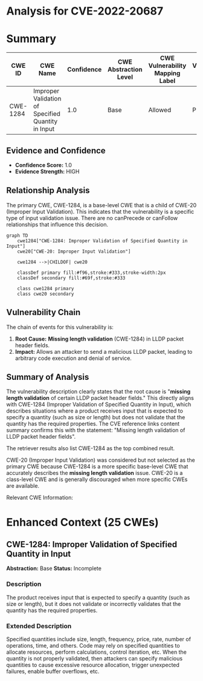 # Analysis for CVE-2022-20687

# Summary
| CWE ID | CWE Name | Confidence | CWE Abstraction Level | CWE Vulnerability Mapping Label | CWE-Vulnerability Mapping Notes |
|---|---|---|---|---|---|
| CWE-1284 | Improper Validation of Specified Quantity in Input | 1.0 | Base | Allowed | Primary CWE |

## Evidence and Confidence

*   **Confidence Score:** 1.0
*   **Evidence Strength:** HIGH

## Relationship Analysis
The primary CWE, CWE-1284, is a base-level CWE that is a child of CWE-20 (Improper Input Validation). This indicates that the vulnerability is a specific type of input validation issue. There are no canPrecede or canFollow relationships that influence this decision.

```mermaid
graph TD
    cwe1284["CWE-1284: Improper Validation of Specified Quantity in Input"]
    cwe20["CWE-20: Improper Input Validation"]
    
    cwe1284 -->|CHILDOF| cwe20
    
    classDef primary fill:#f96,stroke:#333,stroke-width:2px
    classDef secondary fill:#69f,stroke:#333
    
    class cwe1284 primary
    class cwe20 secondary
```

## Vulnerability Chain
The chain of events for this vulnerability is:
1.  **Root Cause:** **Missing length validation** (CWE-1284) in LLDP packet header fields.
2.  **Impact:** Allows an attacker to send a malicious LLDP packet, leading to arbitrary code execution and denial of service.

## Summary of Analysis
The vulnerability description clearly states that the root cause is "**missing length validation** of certain LLDP packet header fields." This directly aligns with CWE-1284 (Improper Validation of Specified Quantity in Input), which describes situations where a product receives input that is expected to specify a quantity (such as size or length) but does not validate that the quantity has the required properties. The CVE reference links content summary confirms this with the statement: "Missing length validation of LLDP packet header fields".

The retriever results also list CWE-1284 as the top combined result.

CWE-20 (Improper Input Validation) was considered but not selected as the primary CWE because CWE-1284 is a more specific base-level CWE that accurately describes the **missing length validation** issue. CWE-20 is a class-level CWE and is generally discouraged when more specific CWEs are available.

Relevant CWE Information:

# Enhanced Context (25 CWEs)

## CWE-1284: Improper Validation of Specified Quantity in Input
**Abstraction:** Base
**Status:** Incomplete

### Description
The product receives input that is expected to specify a quantity (such as size or length), but it does not validate or incorrectly validates that the quantity has the required properties.

### Extended Description


Specified quantities include size, length, frequency, price, rate, number of operations, time, and others. Code may rely on specified quantities to allocate resources, perform calculations, control iteration, etc. When the quantity is not properly validated, then attackers can specify malicious quantities to cause excessive resource allocation, trigger unexpected failures, enable buffer overflows, etc.